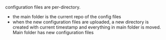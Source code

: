 configuration files are per-directory.
- the main folder is the current repo of the config files
- when the new configuration files are uploaded, a new directory is created with current timestamp and everything in main folder is moved.  Main folder has new configuration files
